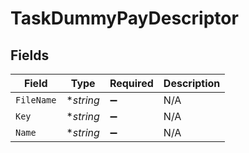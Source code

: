 # TaskDummyPayDescriptor


## Fields

| Field              | Type               | Required           | Description        |
| ------------------ | ------------------ | ------------------ | ------------------ |
| `FileName`         | **string*          | :heavy_minus_sign: | N/A                |
| `Key`              | **string*          | :heavy_minus_sign: | N/A                |
| `Name`             | **string*          | :heavy_minus_sign: | N/A                |